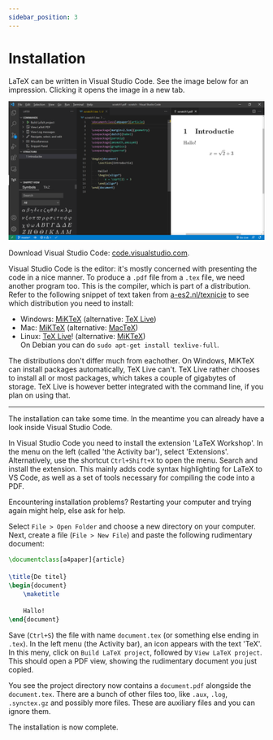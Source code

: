```yaml
---
sidebar_position: 3
---
```


# Installation

LaTeX can be written in Visual Studio Code. See the image below for an impression.
Clicking it opens the image in a new tab.

[![Screenshot of writing LaTeX in Visual Studio Code](/img/latex/VisualStudioCodeDemo.png)](/img/latex/VisualStudioCodeDemo.png)

Download Visual Studio Code: <a href="https://code.visualstudio.com/" target="_blank">code.visualstudio.com</a>.

Visual Studio Code is the editor: it's mostly concerned with presenting the
code in a nice manner. To produce a `.pdf` file from a `.tex` file, we need
another program too. This is the compiler, which is part of a distribution.
Refer to the following snippet of text taken from [a-es2.nl/texnicie](http://a-es2.nl/texnicie) to see which distribution you need to install:

* Windows: [MiKTeX](https://miktex.org/download) (alternative: [TeX Live](https://www.tug.org/texlive/acquire-netinstall.html))
* Mac: [MiKTeX](https://miktex.org/download) (alternative: [MacTeX](https://tug.org/mactex/mactex-download.html))
* Linux: [TeX Live](https://www.tug.org/texlive/acquire-netinstall.html)! (alternative: [MiKTeX](https://miktex.org/download))<br/>
  On Debian you can do
  `sudo apt-get install texlive-full`.

The distributions don't differ much from eachother. On Windows, MiKTeX can
install packages automatically, TeX Live can't. TeX Live rather chooses to install
all or most packages, which takes a couple of gigabytes of storage. TeX Live is
however better integrated with the command line, if you plan on using that.

---

The installation can take some time. In the meantime you can already have a
look inside Visual Studio Code.

In Visual Studio Code you need to install the extension 'LaTeX Workshop'. In the
menu on the left (called 'the Activity bar'), select 'Extensions'.
Alternatively, use the shortcut `Ctrl+Shift+X` to open the menu. Search and
install the extension. This mainly adds code syntax highlighting for LaTeX to
VS Code, as well as a set of tools necessary for compiling the code into a PDF.

Encountering installation problems? Restarting your computer and trying again
might help, else ask for help.

Select `File > Open Folder` and choose a new directory on your computer. Next,
create a file (`File > New File`) and paste the following rudimentary document:

```latex
\documentclass[a4paper]{article}

\title{De titel}
\begin{document}
    \maketitle

    Hallo!
\end{document}
```

Save (`Ctrl+S`) the file with name `document.tex` (or something else ending in
`.tex`). In the left menu (the Activity bar), an icon appears with the text
'TeX'. In this meny, click on `Build LaTeX project`, followed by `View LaTeX
project`. This should open a PDF view, showing the rudimentary document you just
copied.

You see the project directory now contains a `document.pdf` alongside the
`document.tex`. There are a bunch of other files too, like `.aux`, `.log`,
`.synctex.gz` and possibly more files. These are auxiliary files and you can
ignore them.

The installation is now complete.

